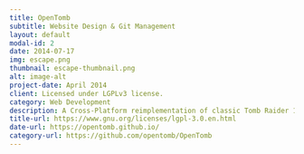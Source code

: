 ```yaml
---
title: OpenTomb
subtitle: Website Design & Git Management
layout: default
modal-id: 2
date: 2014-07-17
img: escape.png
thumbnail: escape-thumbnail.png
alt: image-alt
project-date: April 2014
client: Licensed under LGPLv3 license.
category: Web Development
description: A Cross-Platform reimplementation of classic Tomb Raider 1—5 engines.
title-url: https://www.gnu.org/licenses/lgpl-3.0.en.html
date-url: https://opentomb.github.io/
category-url: https://github.com/opentomb/OpenTomb
---
```

